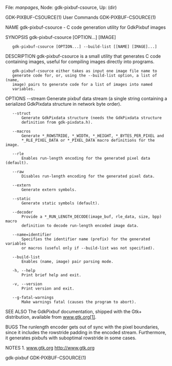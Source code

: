 File: *manpages*,  Node: gdk-pixbuf-csource,  Up: (dir)

GDK-PIXBUF-CSOURCE(1)            User Commands           GDK-PIXBUF-CSOURCE(1)



NAME
       gdk-pixbuf-csource - C code generation utility for GdkPixbuf images

SYNOPSIS
       gdk-pixbuf-csource [OPTION...] [IMAGE]

       gdk-pixbuf-csource [OPTION...] --build-list [[NAME] [IMAGE]...]

DESCRIPTION
       gdk-pixbuf-csource is a small utility that generates C code containing
       images, useful for compiling images directly into programs.

       gdk-pixbuf-csource either takes as input one image file name to
       generate code for, or, using the --build-list option, a list of (name,
       image) pairs to generate code for a list of images into named
       variables.

OPTIONS
       --stream
           Generate pixbuf data stream (a single string containing a
           serialized GdkPixdata structure in network byte order).

       --struct
           Generate GdkPixdata structure (needs the GdkPixdata structure
           definition from gdk-pixdata.h).

       --macros
           Generate *_ROWSTRIDE, *_WIDTH, *_HEIGHT, *_BYTES_PER_PIXEL and
           *_RLE_PIXEL_DATA or *_PIXEL_DATA macro definitions for the image.

       --rle
           Enables run-length encoding for the generated pixel data (default).

       --raw
           Disables run-length encoding for the generated pixel data.

       --extern
           Generate extern symbols.

       --static
           Generate static symbols (default).

       --decoder
           Provide a *_RUN_LENGTH_DECODE(image_buf, rle_data, size, bpp) macro
           definition to decode run-length encoded image data.

       --name=identifier
           Specifies the identifier name (prefix) for the generated variables
           or macros (useful only if --build-list was not specified).

       --build-list
           Enables (name, image) pair parsing mode.

       -h, --help
           Print brief help and exit.

       -v, --version
           Print version and exit.

       --g-fatal-warnings
           Make warnings fatal (causes the program to abort).

SEE ALSO
       The GdkPixbuf documentation, shipped with the Gtk+ distribution,
       available from www.gtk.org[1].

BUGS
       The runlength encoder gets out of sync with the pixel boundaries, since
       it includes the rowstride padding in the encoded stream. Furthermore,
       it generates pixbufs with suboptimal rowstride in some cases.

NOTES
        1. www.gtk.org
           http://www.gtk.org



gdk-pixbuf                                               GDK-PIXBUF-CSOURCE(1)
